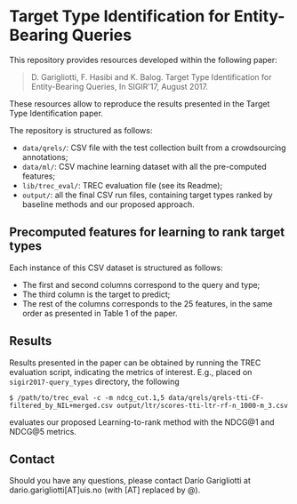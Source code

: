 # Target Type Identification for Entity-Bearing Queries

This repository provides resources developed within the following paper:

> D. Garigliotti, F. Hasibi and K. Balog. Target Type Identification for Entity-Bearing Queries, In SIGIR'17, August 2017.

These resources allow to reproduce the results presented in the Target Type Identification paper.

The repository is structured as follows:

- `data/qrels/`: CSV file with the test collection built from a crowdsourcing annotations; 
- `data/ml/`: CSV machine learning dataset with all the pre-computed features; 
- `lib/trec_eval/`: TREC evaluation file (see its Readme);
- `output/`:  all the final CSV run files, containing target types ranked by baseline methods and our proposed approach.


## Precomputed features for learning to rank target types

Each instance of this CSV dataset is structured as follows:

- The first and second columns correspond to the query and type;
- The third column is the target to predict;
- The rest of the columns corresponds to the 25 features, in the same order as presented in Table 1 of the paper.


## Results

Results presented in the paper can be obtained by running the TREC evaluation script, indicating the metrics of interest.
E.g., placed on `sigir2017-query_types` directory, the following
```
$ /path/to/trec_eval -c -m ndcg_cut.1,5 data/qrels/qrels-tti-CF-filtered_by_NIL+merged.csv output/ltr/scores-tti-ltr-rf-n_1000-m_3.csv
```
evaluates our proposed Learning-to-rank method with the NDCG@1 and NDCG@5 metrics.


## Contact

Should you have any questions, please contact Darío Garigliotti at dario.garigliotti[AT]uis.no (with [AT] replaced by @).
